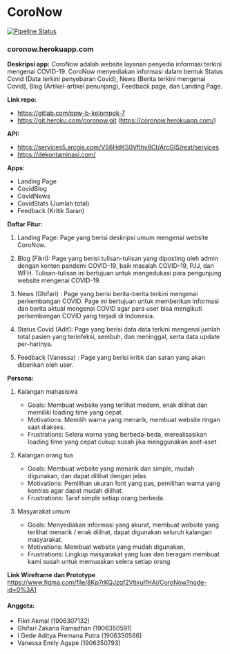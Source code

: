 # CoroNow

[![Pipeline Status](https://gitlab.com/ppw-b-kelompok-7/tugas-kelompok-1/badges/master/pipeline.svg)](https://gitlab.com/ppw-b-kelompok-7/tugas-kelompok-1/-/commits/master)

### **coronow.herokuapp.com**

**Deskripsi app:**
CoroNow adalah website layanan penyedia informasi terkini mengenai COVID-19. CoroNow menyediakan informasi dalam bentuk Status Covid (Data terkini penyebaran Covid), News (Berita terkini mengenai Covid), Blog (Artikel-artikel penunjang), Feedback page, dan Landing Page.

**Link repo:** 
* https://gitlab.com/ppw-b-kelompok-7 
* https://git.heroku.com/coronow.git (https://coronow.herokuapp.com/)

**API:**
* https://services5.arcgis.com/VS6HdKS0VfIhv8Ct/ArcGIS/rest/services 
* https://dekontaminasi.com/ 


**Apps:** 
* Landing Page
* CovidBlog
* CovidNews
* CovidStats (Jumlah total)
* Feedback (Kritik Saran)


**Daftar Fitur:**
1. Landing Page:
Page yang berisi deskripsi umum mengenai website CoroNow.

2. Blog (Fikri):
Page yang berisi tulisan-tulisan yang diposting oleh admin dengan konten pandemi COVID-19, baik masalah COVID-19, PJJ, dan WFH. Tulisan-tulisan ini bertujuan untuk mengedukasi para pengunjung website mengenai COVID-19.

3. News (Ghifari) :
Page yang berisi berita-berita terkini mengenai perkembangan COVID. Page ini bertujuan untuk memberikan informasi dan berita aktual mengenai COVID agar para user bisa mengikuti perkembangan COVID yang terjadi di Indonesia.

4. Status Covid (Adit):
Page yang berisi data data terkini mengenai jumlah total pasien yang terinfeksi, sembuh, dan meninggal, serta data update per-harinya.

5. Feedback (Vanessa) :
Page yang berisi kritik dan saran yang akan diberikan oleh user.

**Persona:**
1. Kalangan mahasiswa
    * Goals: Membuat website yang terlihat modern, enak dilihat dan memiliki loading time yang cepat.
    * Motivations: Memilih warna yang menarik, membuat website ringan saat diakses.
    * Frustrations: Selera warna yang berbeda-beda, merealisasikan loading time yang cepat cukup susah jika menggunakan aset-aset 

2. Kalangan orang tua
    * Goals: Membuat website yang menarik dan simple, mudah digunakan, dan dapat dilihat dengan jelas
    * Motivations: Pemilihan ukuran font yang pas, pemilihan warna yang kontras agar dapat mudah dilihat.
    * Frustrations: Taraf simple setiap orang berbeda.

3. Masyarakat umum
    * Goals: Menyediakan informasi yang akurat, membuat website yang terlihat menarik / enak dilihat, dapat digunakan seluruh kalangan masyarakat.
    * Motivations: Membuat website yang mudah digunakan, 
    * Frustrations:  Lingkup masyarakat yang luas dan beragam membuat kami susah untuk memuaskan selera setiap orang

**Link Wireframe dan Prototype**
https://www.figma.com/file/8Kp7rKQJzqf2VtixuIfHAi/CoroNow?node-id=0%3A1

#### Anggota: 
* Fikri Akmal (1906307132)
* Ghifari Zakaria Ramadhan (1906350591)
* I Gede Aditya Premana Putra (1906350566)
* Vanessa Emily Agape (1906350793)